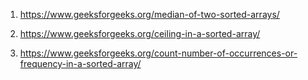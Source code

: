 1) https://www.geeksforgeeks.org/median-of-two-sorted-arrays/

2) https://www.geeksforgeeks.org/ceiling-in-a-sorted-array/

3) https://www.geeksforgeeks.org/count-number-of-occurrences-or-frequency-in-a-sorted-array/




